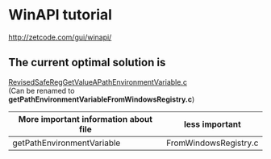 # WinAPI tutorial
http://zetcode.com/gui/winapi/

## The current optimal solution is
[RevisedSafeRegGetValueAPathEnvironmentVariable.c](./RevisedSafeRegGetValueAPathEnvironmentVariable.c)  
(Can be renamed to **getPathEnvironmentVariableFromWindowsRegistry.c**)

| More important information about file | less important        |
|---------------------------------------|-----------------------|
| getPathEnvironmentVariable            | FromWindowsRegistry.c |
